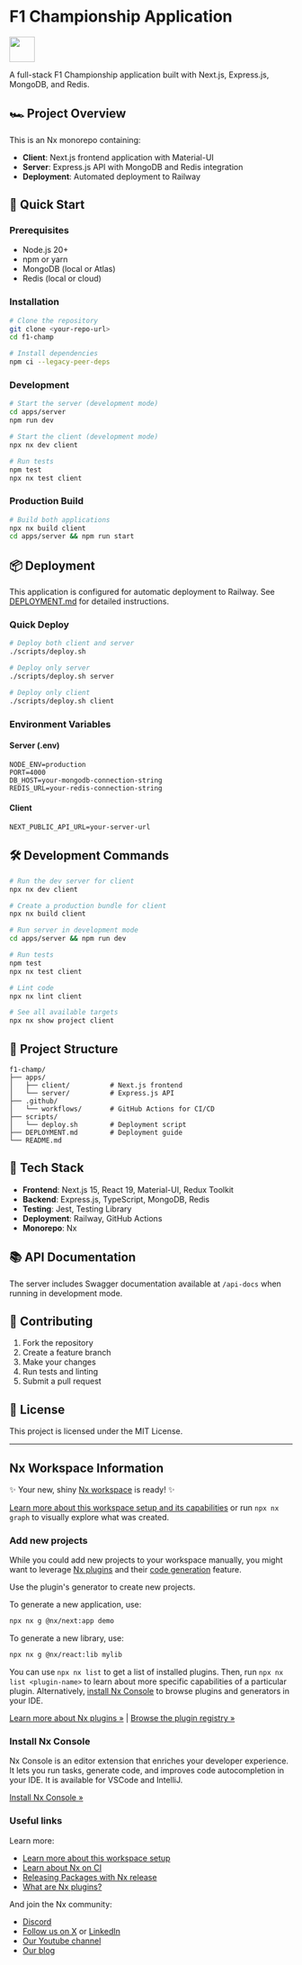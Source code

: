 # F1 Championship Application

<a alt="Nx logo" href="https://nx.dev" target="_blank" rel="noreferrer"><img src="https://raw.githubusercontent.com/nrwl/nx/master/images/nx-logo.png" width="45"></a>

A full-stack F1 Championship application built with Next.js, Express.js, MongoDB, and Redis.

## 🏎️ Project Overview

This is an Nx monorepo containing:
- **Client**: Next.js frontend application with Material-UI
- **Server**: Express.js API with MongoDB and Redis integration
- **Deployment**: Automated deployment to Railway

## 🚀 Quick Start

### Prerequisites
- Node.js 20+
- npm or yarn
- MongoDB (local or Atlas)
- Redis (local or cloud)

### Installation

```bash
# Clone the repository
git clone <your-repo-url>
cd f1-champ

# Install dependencies
npm ci --legacy-peer-deps
```

### Development

```bash
# Start the server (development mode)
cd apps/server
npm run dev

# Start the client (development mode)
npx nx dev client

# Run tests
npm test
npx nx test client
```

### Production Build

```bash
# Build both applications
npx nx build client
cd apps/server && npm run start
```

## 📦 Deployment

This application is configured for automatic deployment to Railway. See [DEPLOYMENT.md](./DEPLOYMENT.md) for detailed instructions.

### Quick Deploy

```bash
# Deploy both client and server
./scripts/deploy.sh

# Deploy only server
./scripts/deploy.sh server

# Deploy only client
./scripts/deploy.sh client
```

### Environment Variables

#### Server (.env)
```
NODE_ENV=production
PORT=4000
DB_HOST=your-mongodb-connection-string
REDIS_URL=your-redis-connection-string
```

#### Client
```
NEXT_PUBLIC_API_URL=your-server-url
```

## 🛠️ Development Commands

```bash
# Run the dev server for client
npx nx dev client

# Create a production bundle for client
npx nx build client

# Run server in development mode
cd apps/server && npm run dev

# Run tests
npm test
npx nx test client

# Lint code
npx nx lint client

# See all available targets
npx nx show project client
```

## 📁 Project Structure

```
f1-champ/
├── apps/
│   ├── client/          # Next.js frontend
│   └── server/          # Express.js API
├── .github/
│   └── workflows/       # GitHub Actions for CI/CD
├── scripts/
│   └── deploy.sh        # Deployment script
├── DEPLOYMENT.md        # Deployment guide
└── README.md
```

## 🔧 Tech Stack

- **Frontend**: Next.js 15, React 19, Material-UI, Redux Toolkit
- **Backend**: Express.js, TypeScript, MongoDB, Redis
- **Testing**: Jest, Testing Library
- **Deployment**: Railway, GitHub Actions
- **Monorepo**: Nx

## 📚 API Documentation

The server includes Swagger documentation available at `/api-docs` when running in development mode.

## 🤝 Contributing

1. Fork the repository
2. Create a feature branch
3. Make your changes
4. Run tests and linting
5. Submit a pull request

## 📄 License

This project is licensed under the MIT License.

---

## Nx Workspace Information

✨ Your new, shiny [Nx workspace](https://nx.dev) is ready! ✨

[Learn more about this workspace setup and its capabilities](https://nx.dev/nx-api/next?utm_source=nx_project&amp;utm_medium=readme&amp;utm_campaign=nx_projects) or run `npx nx graph` to visually explore what was created.

### Add new projects

While you could add new projects to your workspace manually, you might want to leverage [Nx plugins](https://nx.dev/concepts/nx-plugins?utm_source=nx_project&utm_medium=readme&utm_campaign=nx_projects) and their [code generation](https://nx.dev/features/generate-code?utm_source=nx_project&utm_medium=readme&utm_campaign=nx_projects) feature.

Use the plugin's generator to create new projects.

To generate a new application, use:

```sh
npx nx g @nx/next:app demo
```

To generate a new library, use:

```sh
npx nx g @nx/react:lib mylib
```

You can use `npx nx list` to get a list of installed plugins. Then, run `npx nx list <plugin-name>` to learn about more specific capabilities of a particular plugin. Alternatively, [install Nx Console](https://nx.dev/getting-started/editor-setup?utm_source=nx_project&utm_medium=readme&utm_campaign=nx_projects) to browse plugins and generators in your IDE.

[Learn more about Nx plugins &raquo;](https://nx.dev/concepts/nx-plugins?utm_source=nx_project&utm_medium=readme&utm_campaign=nx_projects) | [Browse the plugin registry &raquo;](https://nx.dev/plugin-registry?utm_source=nx_project&utm_medium=readme&utm_campaign=nx_projects)

### Install Nx Console

Nx Console is an editor extension that enriches your developer experience. It lets you run tasks, generate code, and improves code autocompletion in your IDE. It is available for VSCode and IntelliJ.

[Install Nx Console &raquo;](https://nx.dev/getting-started/editor-setup?utm_source=nx_project&utm_medium=readme&utm_campaign=nx_projects)

### Useful links

Learn more:

- [Learn more about this workspace setup](https://nx.dev/nx-api/next?utm_source=nx_project&amp;utm_medium=readme&amp;utm_campaign=nx_projects)
- [Learn about Nx on CI](https://nx.dev/ci/intro/ci-with-nx?utm_source=nx_project&utm_medium=readme&utm_campaign=nx_projects)
- [Releasing Packages with Nx release](https://nx.dev/features/manage-releases?utm_source=nx_project&utm_medium=readme&utm_campaign=nx_projects)
- [What are Nx plugins?](https://nx.dev/concepts/nx-plugins?utm_source=nx_project&utm_medium=readme&utm_campaign=nx_projects)

And join the Nx community:
- [Discord](https://go.nx.dev/community)
- [Follow us on X](https://twitter.com/nxdevtools) or [LinkedIn](https://www.linkedin.com/company/nrwl)
- [Our Youtube channel](https://www.youtube.com/@nxdevtools)
- [Our blog](https://nx.dev/blog?utm_source=nx_project&utm_medium=readme&utm_campaign=nx_projects)
